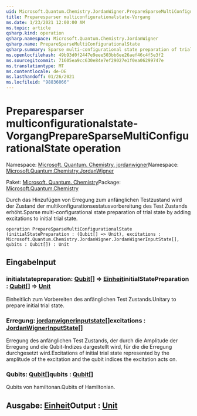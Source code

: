 ```yaml
---
uid: Microsoft.Quantum.Chemistry.JordanWigner.PrepareSparseMultiConfigurationalState
title: Preparesparser multiconfigurationalstate-Vorgang
ms.date: 1/23/2021 12:00:00 AM
ms.topic: article
qsharp.kind: operation
qsharp.namespace: Microsoft.Quantum.Chemistry.JordanWigner
qsharp.name: PrepareSparseMultiConfigurationalState
qsharp.summary: Sparse multi-configurational state preparation of trial state by adding excitations to initial trial state.
ms.openlocfilehash: 49b93d0f2447e9eee503bb6ee26aef46c4f5e3f2
ms.sourcegitcommit: 71605ea9cc630e84e7ef29027e1f0ea06299747e
ms.translationtype: MT
ms.contentlocale: de-DE
ms.lasthandoff: 01/26/2021
ms.locfileid: "98836066"
---
```

# <a name="preparesparsemulticonfigurationalstate-operation"></a><span data-ttu-id="bd6a3-102">Preparesparser multiconfigurationalstate-Vorgang</span><span class="sxs-lookup"><span data-stu-id="bd6a3-102">PrepareSparseMultiConfigurationalState operation</span></span>

<span data-ttu-id="bd6a3-103">Namespace: [Microsoft. Quantum. Chemistry. jordanwigner](xref:Microsoft.Quantum.Chemistry.JordanWigner)</span><span class="sxs-lookup"><span data-stu-id="bd6a3-103">Namespace: [Microsoft.Quantum.Chemistry.JordanWigner](xref:Microsoft.Quantum.Chemistry.JordanWigner)</span></span>

<span data-ttu-id="bd6a3-104">Paket: [Microsoft. Quantum. Chemistry](https://nuget.org/packages/Microsoft.Quantum.Chemistry)</span><span class="sxs-lookup"><span data-stu-id="bd6a3-104">Package: [Microsoft.Quantum.Chemistry](https://nuget.org/packages/Microsoft.Quantum.Chemistry)</span></span>


<span data-ttu-id="bd6a3-105">Durch das Hinzufügen von Erregung zum anfänglichen Testzustand wird der Zustand der multikonfigurationsestatusvorbereitung des Test Zustands erhöht.</span><span class="sxs-lookup"><span data-stu-id="bd6a3-105">Sparse multi-configurational state preparation of trial state by adding excitations to initial trial state.</span></span>

```qsharp
operation PrepareSparseMultiConfigurationalState (initialStatePreparation : (Qubit[] => Unit), excitations : Microsoft.Quantum.Chemistry.JordanWigner.JordanWignerInputState[], qubits : Qubit[]) : Unit
```


## <a name="input"></a><span data-ttu-id="bd6a3-106">Eingabe</span><span class="sxs-lookup"><span data-stu-id="bd6a3-106">Input</span></span>

### <a name="initialstatepreparation--qubit--unit"></a><span data-ttu-id="bd6a3-107">initialstatepreparation: [Qubit](xref:microsoft.quantum.lang-ref.qubit)[] => [Einheit](xref:microsoft.quantum.lang-ref.unit)</span><span class="sxs-lookup"><span data-stu-id="bd6a3-107">initialStatePreparation : [Qubit](xref:microsoft.quantum.lang-ref.qubit)[] => [Unit](xref:microsoft.quantum.lang-ref.unit)</span></span> 

<span data-ttu-id="bd6a3-108">Einheitlich zum Vorbereiten des anfänglichen Test Zustands.</span><span class="sxs-lookup"><span data-stu-id="bd6a3-108">Unitary to prepare initial trial state.</span></span>


### <a name="excitations--jordanwignerinputstate"></a><span data-ttu-id="bd6a3-109">Erregung: [jordanwignerinputstate](xref:Microsoft.Quantum.Chemistry.JordanWigner.JordanWignerInputState)[]</span><span class="sxs-lookup"><span data-stu-id="bd6a3-109">excitations : [JordanWignerInputState](xref:Microsoft.Quantum.Chemistry.JordanWigner.JordanWignerInputState)[]</span></span>

<span data-ttu-id="bd6a3-110">Erregung des anfänglichen Test Zustands, der durch die Amplitude der Erregung und die Qubit-Indizes dargestellt wird, für die die Erregung durchgesetzt wird.</span><span class="sxs-lookup"><span data-stu-id="bd6a3-110">Excitations of initial trial state represented by the amplitude of the excitation and the qubit indices the excitation acts on.</span></span>


### <a name="qubits--qubit"></a><span data-ttu-id="bd6a3-111">Qubits: [Qubit](xref:microsoft.quantum.lang-ref.qubit)[]</span><span class="sxs-lookup"><span data-stu-id="bd6a3-111">qubits : [Qubit](xref:microsoft.quantum.lang-ref.qubit)[]</span></span>

<span data-ttu-id="bd6a3-112">Qubits von hamiltonan.</span><span class="sxs-lookup"><span data-stu-id="bd6a3-112">Qubits of Hamiltonian.</span></span>



## <a name="output--unit"></a><span data-ttu-id="bd6a3-113">Ausgabe: [Einheit](xref:microsoft.quantum.lang-ref.unit)</span><span class="sxs-lookup"><span data-stu-id="bd6a3-113">Output : [Unit](xref:microsoft.quantum.lang-ref.unit)</span></span>


